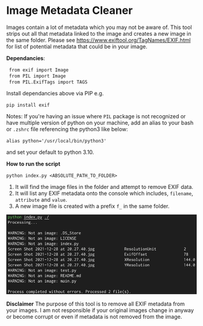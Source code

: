 # Image Metadata Cleaner 
 Images contain a lot of metadata which you may not be aware of. This tool strips out all that metadata linked to the image and creates a new image in the same folder. Please see https://www.exiftool.org/TagNames/EXIF.html for list of potential metadata that could be in your image.
 
 **Dependancies**:
 ```
  from exif import Image
  from PIL import Image
  from PIL.ExifTags import TAGS
 ```
 
Install dependancies above via PIP e.g.
```
pip install exif
```
 
 Notes:
 If you're having an issue where `PIL` package is not recognized or have multiple version of python on your machine, add an alias to your bash or `.zshrc` file referencing the python3 like below:
 ```
 alias python='/usr/local/bin/python3'
 ```
 and set your default to python 3.10.
 
 **How to run the script**
 ```
 python index.py <ABSOLUTE_PATH_TO_FOLDER>
 ```
 1. It will find the image files in the folder and attempt to remove EXIF data.
 2. It will list any EXIF metadata onto the console which includes, `filename`, `attribute` and `value`.
 3. A new image file is created with a prefix `f_` in the same folder.

![Output example from CLI](https://raw.githubusercontent.com/shyamo/image-metadata-cleaner/master/assets/example-cli.png)

**Disclaimer**
The purpose of this tool is to remove all EXIF metadata from your images. I am not responsible if your original images change in anyway or become corrupt or even if  metadata is not removed from the image. 
